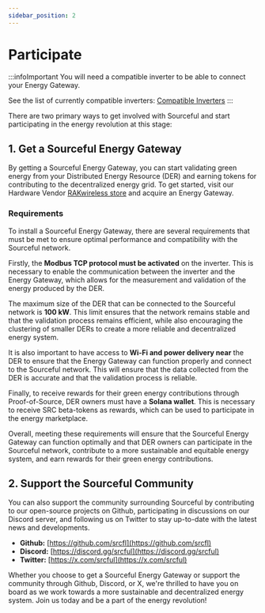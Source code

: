 ```yaml
---
sidebar_position: 2
---
```


# Participate

:::infoImportant
You will need a compatible inverter to be able to connect your Energy Gateway. 

See the list of currently compatible inverters: [Compatible Inverters](https://docs.Sourceful.io/energy-gateway/compatible-inverter/)
:::

There are two primary ways to get involved with Sourceful and start participating in the energy revolution at this stage:

## 1. Get a Sourceful Energy Gateway

By getting a Sourceful Energy Gateway, you can start validating green energy from your Distributed Energy Resource (DER) and earning tokens for contributing to the decentralized energy grid. To get started, visit our Hardware Vendor [RAKwireless store](https://store.rakwireless.com/products/Sourceful-energy-gateway) and acquire an Energy Gateway. 

### Requirements

To install a Sourceful Energy Gateway, there are several requirements that must be met to ensure optimal performance and compatibility with the Sourceful network.

Firstly, the **Modbus TCP protocol must be activated** on the inverter. This is necessary to enable the communication between the inverter and the Energy Gateway, which allows for the measurement and validation of the energy produced by the DER.

The maximum size of the DER that can be connected to the Sourceful network is **100 kW**. This limit ensures that the network remains stable and that the validation process remains efficient, while also encouraging the clustering of smaller DERs to create a more reliable and decentralized energy system.

It is also important to have access to **Wi-Fi and power delivery near** the DER to ensure that the Energy Gateway can function properly and connect to the Sourceful network. This will ensure that the data collected from the DER is accurate and that the validation process is reliable.

Finally, to receive rewards for their green energy contributions through Proof-of-Source, DER owners must have a **Solana wallet**. This is necessary to receive SRC beta-tokens as rewards, which can be used to participate in the energy marketplace.

Overall, meeting these requirements will ensure that the Sourceful Energy Gateway can function optimally and that DER owners can participate in the Sourceful network, contribute to a more sustainable and equitable energy system, and earn rewards for their green energy contributions.

## 2. Support the Sourceful Community

You can also support the community surrounding Sourceful by contributing to our open-source projects on Github, participating in discussions on our Discord server, and following us on Twitter to stay up-to-date with the latest news and developments. 

- **Github:** [https://github.com/srcfl](https://github.com/srcfl)
- **Discord:** [https://discord.gg/srcful](https://discord.gg/srcful)
- **Twitter:** [https://x.com/srcful](https://x.com/srcful)

Whether you choose to get a Sourceful Energy Gateway or support the community through Github, Discord, or X, we're thrilled to have you on board as we work towards a more sustainable and decentralized energy system. Join us today and be a part of the energy revolution!
